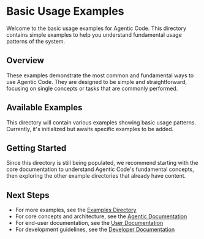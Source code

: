 # Basic Usage Examples

Welcome to the basic usage examples for Agentic Code. This directory contains simple examples to help you understand fundamental usage patterns of the system.

## Overview

These examples demonstrate the most common and fundamental ways to use Agentic Code. They are designed to be simple and straightforward, focusing on single concepts or tasks that are commonly performed.

## Available Examples

This directory will contain various examples showing basic usage patterns. Currently, it's initialized but awaits specific examples to be added.

## Getting Started

Since this directory is still being populated, we recommend starting with the core documentation to understand Agentic Code's fundamental concepts, then exploring the other example directories that already have content.

## Next Steps

- For more examples, see the [Examples Directory](../README.md)
- For core concepts and architecture, see the [Agentic Documentation](../../agentic/README.md)
- For end-user documentation, see the [User Documentation](../../user/README.md)
- For development guidelines, see the [Developer Documentation](../../developer/README.md)
